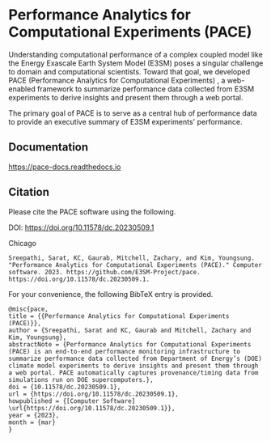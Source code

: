 Performance Analytics for Computational Experiments (PACE)
================================================================================

Understanding computational performance of a complex coupled model like the 
Energy Exascale Earth System Model (E3SM) poses a singular challenge to domain 
and computational scientists. Toward that goal, we developed 
PACE (Performance Analytics for Computational Experiments) , 
a web-enabled framework to summarize performance data collected from E3SM 
experiments to derive insights and present them through a web portal.

The primary goal of PACE is to serve as a central hub of performance data 
to provide an executive summary of E3SM experiments' performance.

Documentation
--------------------------------------------------------------------------------

https://pace-docs.readthedocs.io

Citation
--------------------------------------------------------------------------------
Please cite the PACE software using the following. 

DOI: https://doi.org/10.11578/dc.20230509.1

Chicago
```
Sreepathi, Sarat, KC, Gaurab, Mitchell, Zachary, and Kim, Youngsung. "Performance Analytics for Computational Experiments (PACE)." Computer software. 2023. https://github.com/E3SM-Project/pace. https://doi.org/10.11578/dc.20230509.1.
```
For your convenience, the following BibTeX entry is provided.

```
@misc{pace,
title = {{Performance Analytics for Computational Experiments (PACE)}},
author = {Sreepathi, Sarat and KC, Gaurab and Mitchell, Zachary and Kim, Youngsung},
abstractNote = {Performance Analytics for Computational Experiments (PACE) is an end-to-end performance monitoring infrastructure to summarize performance data collected from Department of Energy’s (DOE) climate model experiments to derive insights and present them through a web portal. PACE automatically captures provenance/timing data from simulations run on DOE supercomputers.},
doi = {10.11578/dc.20230509.1},
url = {https://doi.org/10.11578/dc.20230509.1},
howpublished = {[Computer Software] \url{https://doi.org/10.11578/dc.20230509.1}},
year = {2023},
month = {mar}
}
```
